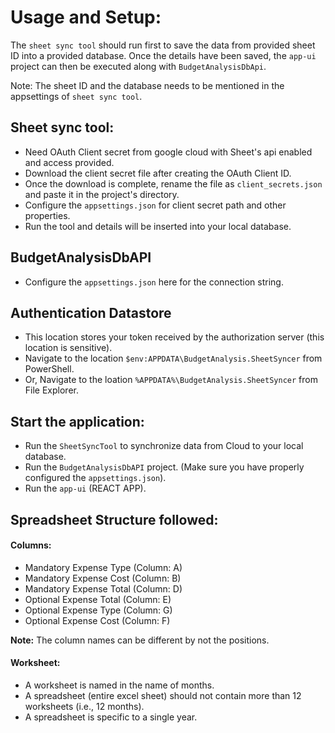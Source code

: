 # Usage and Setup:

The `sheet sync tool` should run first to save the data from provided sheet ID into a provided database. 
Once the details have been saved, the `app-ui` project can then be executed along with `BudgetAnalysisDbApi`.

Note: The sheet ID and the database needs to be mentioned in the appsettings of `sheet sync tool`.


## Sheet sync tool:

* Need OAuth Client secret from google cloud with Sheet's api enabled and access provided.
* Download the client secret file after creating the OAuth Client ID.
* Once the download is complete, rename the file as `client_secrets.json` and paste it in the project's directory.
* Configure the `appsettings.json` for client secret path and other properties.
* Run the tool and details will be inserted into your local database.


## BudgetAnalysisDbAPI

* Configure the `appsettings.json` here for the connection string.


## Authentication Datastore

* This location stores your token received by the authorization server (this location is sensitive).
* Navigate to the location `$env:APPDATA\BudgetAnalysis.SheetSyncer` from PowerShell.
* Or, Navigate to the loation `%APPDATA%\BudgetAnalysis.SheetSyncer` from File Explorer.


## Start the application:

* Run the `SheetSyncTool` to synchronize data from Cloud to your local database.
* Run the `BudgetAnalysisDbAPI` project. (Make sure you have properly configured the `appsettings.json`).
* Run the `app-ui` (REACT APP).


## Spreadsheet Structure followed:

#### Columns:

* Mandatory Expense Type (Column: A)
* Mandatory Expense Cost (Column: B)
* Mandatory Expense Total (Column: D)
* Optional Expense Total (Column: E)
* Optional Expense Type (Column: G)
* Optional Expense Cost (Column: F)

**Note:** The column names can be different by not the positions.

#### Worksheet:

* A worksheet is named in the name of months.
* A spreadsheet (entire excel sheet) should not contain more than 12 worksheets (i.e., 12 months).
* A spreadsheet is specific to a single year.
